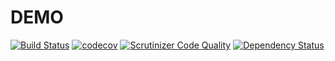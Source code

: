 # DEMO

[![Build Status](https://travis-ci.org/kilip/demo-backend.svg?branch=master)](https://travis-ci.org/kilip/demo-backend)
[![codecov](https://codecov.io/gh/kilip/demo-backend/branch/master/graph/badge.svg)](https://codecov.io/gh/kilip/demo-backend)
[![Scrutinizer Code Quality](https://scrutinizer-ci.com/g/kilip/demo-backend/badges/quality-score.png?b=master)](https://scrutinizer-ci.com/g/kilip/demo-backend/?branch=master)
[![Dependency Status](https://www.versioneye.com/user/projects/5a582cb60fb24f512d75fd44/badge.svg?style=flat-square)](https://www.versioneye.com/user/projects/5a582cb60fb24f512d75fd44)
